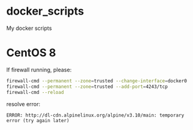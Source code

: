 # docker_scripts
My docker scripts

# CentOS 8

If firewall running, please:

```sh
firewall-cmd --permanent --zone=trusted --change-interface=docker0
firewall-cmd --permanent --zone=trusted --add-port=4243/tcp
firewall-cmd --reload
```

resolve error:

```
ERROR: http://dl-cdn.alpinelinux.org/alpine/v3.10/main: temporary error (try again later)
```